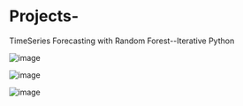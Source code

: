 # Projects-
TimeSeries Forecasting with Random Forest--Iterative  Python

![image](https://github.com/KaanGermiyan/Projects-/assets/174168505/d40cc3da-5e02-4418-9919-16ae0d201cb2)

![image](https://github.com/KaanGermiyan/Projects-/assets/174168505/16aa95ab-5d69-4124-a0dc-8d950cb12fa7)

![image](https://github.com/KaanGermiyan/Projects-/assets/174168505/b70c58b0-3a95-43c1-a265-3ce72475513d)
